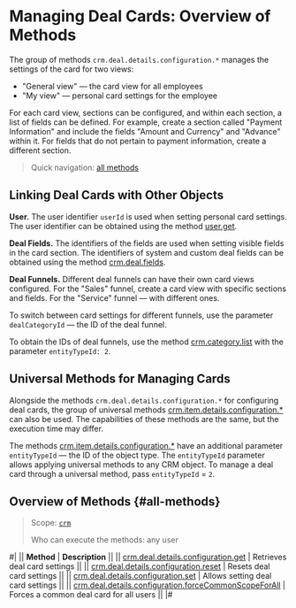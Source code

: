 # Managing Deal Cards: Overview of Methods

The group of methods `crm.deal.details.configuration.*` manages the settings of the card for two views:

* "General view" — the card view for all employees
* "My view" — personal card settings for the employee

For each card view, sections can be configured, and within each section, a list of fields can be defined. For example, create a section called "Payment Information" and include the fields "Amount and Currency" and "Advance" within it. For fields that do not pertain to payment information, create a different section.

> Quick navigation: [all methods](#all-methods) 

## Linking Deal Cards with Other Objects

**User.** The user identifier `userId` is used when setting personal card settings. The user identifier can be obtained using the method [user.get](../../../user/user-get.md).

**Deal Fields.** The identifiers of the fields are used when setting visible fields in the card section. The identifiers of system and custom deal fields can be obtained using the method [crm.deal.fields](../crm-deal-fields.md).

**Deal Funnels.** Different deal funnels can have their own card views configured. For the "Sales" funnel, create a card view with specific sections and fields. For the "Service" funnel — with different ones.

To switch between card settings for different funnels, use the parameter `dealCategoryId` — the ID of the deal funnel.

To obtain the IDs of deal funnels, use the method [crm.category.list](../../universal/category/crm-category-list.md) with the parameter `entityTypeId: 2`.

## Universal Methods for Managing Cards

Alongside the methods `crm.deal.details.configuration.*` for configuring deal cards, the group of universal methods [crm.item.details.configuration.*](../../universal/item-details-configuration/index.md) can also be used. The capabilities of these methods are the same, but the execution time may differ.

The methods [crm.item.details.configuration.*](../../universal/item-details-configuration/index.md) have an additional parameter `entityTypeId` — the ID of the object type. The `entityTypeId` parameter allows applying universal methods to any CRM object. To manage a deal card through a universal method, pass `entityTypeId` = `2`.

## Overview of Methods {#all-methods}

> Scope: [`crm`](../../../scopes/permissions.md)
>
> Who can execute the methods: any user

#| 
|| **Method** | **Description** ||
|| [crm.deal.details.configuration.get](./crm-deal-details-configuration-get.md) | Retrieves deal card settings ||
|| [crm.deal.details.configuration.reset](./crm-deal-details-configuration-reset.md) | Resets deal card settings ||
|| [crm.deal.details.configuration.set](./crm-deal-details-configuration-set.md) | Allows setting deal card settings ||
|| [crm.deal.details.configuration.forceCommonScopeForAll](./crm-deal-details-configuration-force-common-scope-for-all.md) | Forces a common deal card for all users ||
|#